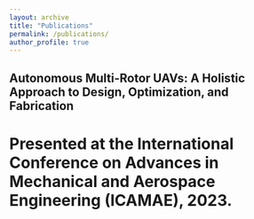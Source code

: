 ```yaml
---
layout: archive
title: "Publications"
permalink: /publications/
author_profile: true
---
```


## Autonomous Multi-Rotor UAVs: A Holistic Approach to Design, Optimization, and Fabrication 

# Presented at the International Conference on Advances in Mechanical and Aerospace Engineering (ICAMAE), 2023.  